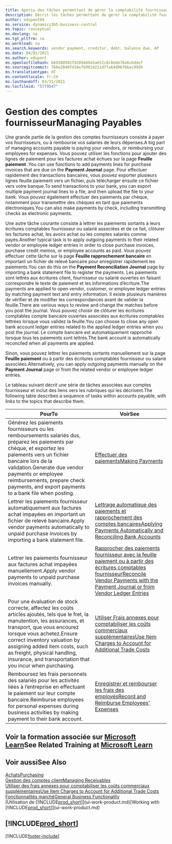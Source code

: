 ```yaml
---
title: Aperçu des tâches permettant de gérer la comptabilité fournisseur| Microsoft Docs
description: Décrit les tâches permettant de gérer la comptabilité fournisseur, par exemple, le paiement des créditeurs ou le lettrage de paiements sortants dans la comptabilité pour clôturer des factures ou des avoirs.
author: edupont04
ms.service: dynamics365-business-central
ms.topic: conceptual
ms.devlang: na
ms.tgt_pltfrm: na
ms.workload: na
ms.search.keywords: vendor payment, creditor, debt, balance due, AP
ms.date: 04/01/2021
ms.author: edupont
ms.openlocfilehash: b69280502f9289449a5a652c8c0eb670a6c6d4ef
ms.sourcegitcommit: 766e2840fd16efb901d211d7fa64d96766ac99d9
ms.translationtype: HT
ms.contentlocale: fr-CH
ms.lasthandoff: 03/31/2021
ms.locfileid: "5779547"
---
```

# <a name="managing-payables"></a><span data-ttu-id="831b7-103">Gestion des comptes fournisseur</span><span class="sxs-lookup"><span data-stu-id="831b7-103">Managing Payables</span></span>

<span data-ttu-id="831b7-104">Une grande partie de la gestion des comptes fournisseurs consiste à payer vos fournisseurs, ou à rembourse vos salariés de leurs dépenses.</span><span class="sxs-lookup"><span data-stu-id="831b7-104">A big part of managing accounts payable is paying your vendors, or reimbursing your employees for expenses.</span></span> <span data-ttu-id="831b7-105">Vous pouvez utiliser les fonctions pour ajouter des lignes de paiement pour les factures achat échues sur la page **Feuille paiement** .</span><span class="sxs-lookup"><span data-stu-id="831b7-105">You can use functions to add payments lines for purchase invoices that are due on the **Payment Journal** page.</span></span> <span data-ttu-id="831b7-106">Pour effectuer rapidement des transactions bancaires, vous pouvez exporter plusieurs lignes feuille paiement vers un fichier, puis télécharger ensuite ce fichier vers votre banque.</span><span class="sxs-lookup"><span data-stu-id="831b7-106">To send transactions to your bank, you can export multiple payment journal lines to a file, and then upload the file to your bank.</span></span> <span data-ttu-id="831b7-107">Vous pouvez également effectuer des paiements par chèque, notamment pour transmettre des chèques en tant que paiements électroniques.</span><span class="sxs-lookup"><span data-stu-id="831b7-107">You can also make payments by check, including transmitting checks as electronic payments.</span></span>

<span data-ttu-id="831b7-108">Une autre tâche courante consiste à lettrer les paiements sortants à leurs écritures comptables fournisseur ou salarié associées et de ce fait, clôturer les factures achat, les avoirs achat ou les comptes salariés comme payés.</span><span class="sxs-lookup"><span data-stu-id="831b7-108">Another typical task is to apply outgoing payments to their related vendor or employee ledger entries in order to close purchase invoices, purchase credit memos, or employee accounts as paid.</span></span> <span data-ttu-id="831b7-109">Vous pouvez effectuer cette tâche sur la page **Feuille rapprochement bancaire** en important un fichier de relevé bancaire pour enregistrer rapidement les paiements.</span><span class="sxs-lookup"><span data-stu-id="831b7-109">You can do this on the **Payment Reconciliation Journal** page by importing a bank statement file to register the payments.</span></span> <span data-ttu-id="831b7-110">Les paiements sont lettrés aux écritures client, fournisseur ou salarié ouvertes en faisant correspondre le texte de paiement et les informations d’écriture.</span><span class="sxs-lookup"><span data-stu-id="831b7-110">The payments are applied to open vendor, customer, or employee ledger entries by matching payment text and entry information.</span></span> <span data-ttu-id="831b7-111">Il existe plusieurs manières de vérifier et de modifier les correspondances avant de valider la feuille.</span><span class="sxs-lookup"><span data-stu-id="831b7-111">There are various ways to review and change the matches before you post the journal.</span></span> <span data-ttu-id="831b7-112">Vous pouvez choisir de clôturer les écritures comptables compte bancaire ouvertes associées aux écritures comptables lettrées lorsque vous validez la feuille.</span><span class="sxs-lookup"><span data-stu-id="831b7-112">You can choose to close any open bank account ledger entries related to the applied ledger entries when you post the journal.</span></span> <span data-ttu-id="831b7-113">Le compte bancaire est automatiquement rapproché lorsque tous les paiements sont lettrés.</span><span class="sxs-lookup"><span data-stu-id="831b7-113">The bank account is automatically reconciled when all payments are applied.</span></span>

<span data-ttu-id="831b7-114">Sinon, vous pouvez lettrer les paiements sortants manuellement sur la page **Feuille paiement** ou à partir des écritures comptables fournisseur ou salarié associées.</span><span class="sxs-lookup"><span data-stu-id="831b7-114">Alternatively, you can apply outgoing payments manually on the **Payment Journal** page or from the related vendor or employee ledger entries.</span></span>

<span data-ttu-id="831b7-115">Le tableau suivant décrit une série de tâches associées aux comptes fournisseur et inclut des liens vers les rubriques qui les décrivent.</span><span class="sxs-lookup"><span data-stu-id="831b7-115">The following table describes a sequence of tasks within accounts payable, with links to the topics that describe them.</span></span>

| <span data-ttu-id="831b7-116">Pour</span><span class="sxs-lookup"><span data-stu-id="831b7-116">To</span></span> | <span data-ttu-id="831b7-117">Voir</span><span class="sxs-lookup"><span data-stu-id="831b7-117">See</span></span> |
| --- | --- |
| <span data-ttu-id="831b7-118">Générez les paiements fournisseurs ou les remboursements salariés dus, préparez les paiements par chèque, et exportez les paiements vers un fichier bancaire lors de la validation.</span><span class="sxs-lookup"><span data-stu-id="831b7-118">Generate due vendor payments or employee reimbursements, prepare check payments, and export payments to a bank file when posting.</span></span> |[<span data-ttu-id="831b7-119">Effectuer des paiements</span><span class="sxs-lookup"><span data-stu-id="831b7-119">Making Payments</span></span>](payables-make-payments.md) |
| <span data-ttu-id="831b7-120">Lettrer les paiements fournisseur automatiquement aux factures achat impayées en important un fichier de relevé bancaire.</span><span class="sxs-lookup"><span data-stu-id="831b7-120">Apply vendor payments automatically to unpaid purchase invoices by importing a bank statement file.</span></span> |[<span data-ttu-id="831b7-121">Lettrage automatique des paiements et rapprochement des comptes bancaires</span><span class="sxs-lookup"><span data-stu-id="831b7-121">Applying Payments Automatically and Reconciling Bank Accounts</span></span>](receivables-apply-payments-auto-reconcile-bank-accounts.md) |
| <span data-ttu-id="831b7-122">Lettrer les paiements fournisseur aux factures achat impayées manuellement.</span><span class="sxs-lookup"><span data-stu-id="831b7-122">Apply vendor payments to unpaid purchase invoices manually.</span></span> |[<span data-ttu-id="831b7-123">Rapprocher des paiements fournisseur avec la feuille paiement ou à partir des écritures comptables fournisseur</span><span class="sxs-lookup"><span data-stu-id="831b7-123">Reconcile Vendor Payments with the Payment Journal or from Vendor Ledger Entries</span></span>](payables-how-apply-purchase-transactions-manually.md) |
|<span data-ttu-id="831b7-124">Pour une évaluation de stock correcte, affectez les coûts articles ajoutés, tels que le fret, la manutention, les assurances, et transport, que vous encourez lorsque vous achetez.</span><span class="sxs-lookup"><span data-stu-id="831b7-124">Ensure correct inventory valuation by assigning added item costs, such as freight, physical handling, insurance, and transportation that you incur when purchasing.</span></span>|[<span data-ttu-id="831b7-125">Utiliser Frais annexes pour comptabiliser les coûts commerciaux supplémentaires</span><span class="sxs-lookup"><span data-stu-id="831b7-125">Use Item Charges to Account for Additional Trade Costs</span></span>](payables-how-assign-item-charges.md)|
|<span data-ttu-id="831b7-126">Remboursez les frais personnels des salariés pour les activités liées à l’entreprise en effectuant le paiement sur leur compte bancaire.</span><span class="sxs-lookup"><span data-stu-id="831b7-126">Reimburse employees for personal expenses during business activities by making payment to their bank account.</span></span>|[<span data-ttu-id="831b7-127">Enregistrer et rembourser les frais des employés</span><span class="sxs-lookup"><span data-stu-id="831b7-127">Record and Reimburse Employees' Expenses</span></span>](finance-how-record-reimburse-employee-expenses.md)|

## <a name="see-related-training-at-microsoft-learn"></a><span data-ttu-id="831b7-128">Voir la formation associée sur [Microsoft Learn](/learn/paths/process-customer-vendor-payments-dynamics-365-business-central/)</span><span class="sxs-lookup"><span data-stu-id="831b7-128">See Related Training at [Microsoft Learn](/learn/paths/process-customer-vendor-payments-dynamics-365-business-central/)</span></span>

## <a name="see-also"></a><span data-ttu-id="831b7-129">Voir aussi</span><span class="sxs-lookup"><span data-stu-id="831b7-129">See Also</span></span>
[<span data-ttu-id="831b7-130">Achats</span><span class="sxs-lookup"><span data-stu-id="831b7-130">Purchasing</span></span>](purchasing-manage-purchasing.md)  
[<span data-ttu-id="831b7-131">Gestion des comptes client</span><span class="sxs-lookup"><span data-stu-id="831b7-131">Managing Receivables</span></span>](receivables-manage-receivables.md)  
[<span data-ttu-id="831b7-132">Utiliser des frais annexes pour comptabiliser les coûts commerciaux supplémentaires</span><span class="sxs-lookup"><span data-stu-id="831b7-132">Use Item Charges to Account for Additional Trade Costs</span></span>](payables-how-assign-item-charges.md)  
[<span data-ttu-id="831b7-133">Fonctionnalités marché</span><span class="sxs-lookup"><span data-stu-id="831b7-133">General Business Functionality</span></span>](ui-across-business-areas.md)  
<span data-ttu-id="831b7-134">[Utilisation de [!INCLUDE[prod_short](includes/prod_short.md)]](ui-work-product.md)</span><span class="sxs-lookup"><span data-stu-id="831b7-134">[Working with [!INCLUDE[prod_short](includes/prod_short.md)]](ui-work-product.md)</span></span>

## [!INCLUDE[prod_short](includes/free_trial_md.md)]  


[!INCLUDE[footer-include](includes/footer-banner.md)]